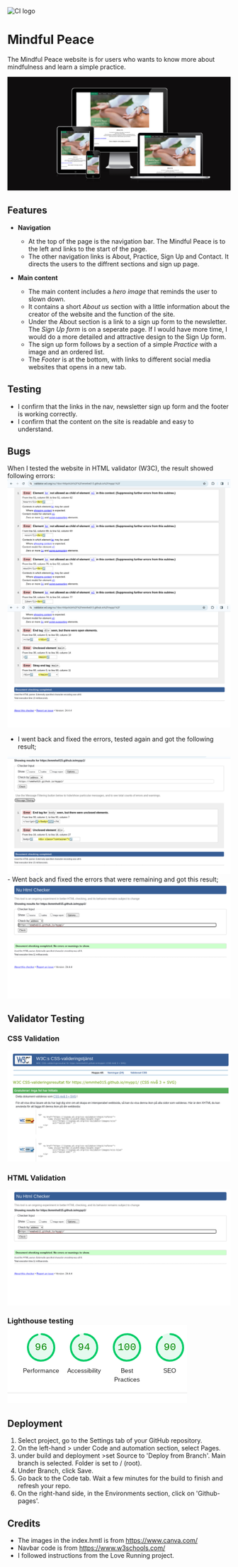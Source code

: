 ![CI logo](https://codeinstitute.s3.amazonaws.com/fullstack/ci_logo_small.png)

# Mindful Peace

The Mindful Peace website is for users who wants to know more about mindfulness and learn a simple practice. 

<img src="./assets/images/Screenshot 2024-04-11 10.22.39.png">

## Features
- **Navigation**
    - At the top of the page is the navigation bar. The Mindful Peace is to the left and links to the start of the page. 
    - The other navigation links is About, Practice, Sign Up and Contact. It directs the users to the diffrent sections and sign up page.  
        
- **Main content**
    - The main content includes a _hero image_ that reminds the user to slown down.
    - It contains a short _About us_ section with a little information about the creator of the website and the function of the site. 
    - Under the About section is a link to a sign up form to the newsletter. The _Sign Up form_ is on a seperate page. If I would have more time, I would do a more detailed and attractive design to the Sign Up form. 
    - The sign up form follows by a section of a simple _Practice_ with a image and an ordered list. 
    - The _Footer_ is at the bottom, with links to different social media websites that opens in a new tab. 
## Testing
- I confirm that the links in the nav, newsletter sign up form and the footer is working correctly. 
- I confirm that the content on the site is readable and easy to understand.  

## Bugs 
When I tested the website in HTML validator (W3C), the result showed following errors:
<img src="./assets/images/html error 1.png">
<img src="./assets/images/html error 2.png">
 - I went back and fixed the errors, tested again and got the following result;
<img src="./assets/images/hmtl error second.png">
- Went back and fixed the errors that were remaining and got this result;
<img src="./assets/images/hmtl clear.png">

## Validator Testing
 ### CSS Validation
 <img src="./assets/images/css validation.png">

 ### HTML Validation
 <img src="./assets/images/hmtl clear.png">

 ### Lighthouse testing <img src="./assets/images/Screenshot 2024-04-11 09.16.27.png"/>

## Deployment
1. Select project, go to the Settings tab of your GitHub repository.
2. On the left-hand > under Code and automation section, select Pages.
3. under build and deployment >set Source to 'Deploy from Branch'. Main branch is selected. Folder is set to / (root).
4. Under Branch, click Save.
5. Go back to the Code tab. Wait a few minutes for the build to finish and refresh your repo.
6. On the right-hand side, in the Environments section, click on 'Github-pages'.

## Credits
- The images in the index.hmtl is from https://www.canva.com/
- Navbar code is from https://www.w3schools.com/
- I followed instructions from the Love Running project.